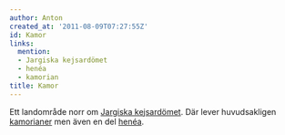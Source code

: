 ```yaml
---
author: Anton
created_at: '2011-08-09T07:27:55Z'
id: Kamor
links:
  mention:
  - Jargiska kejsardömet
  - henéa
  - kamorian
title: Kamor
---
```


Ett landområde norr om [Jargiska kejsardömet]. Där lever huvudsakligen [kamorianer] men även en del
[henéa].

  [Jargiska kejsardömet]: Jargiska_kejsardömet
  [kamorianer]: kamorian
  [henéa]: henéa
